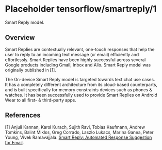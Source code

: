 # Placeholder tensorflow/smartreply/1
Smart Reply model.

<!-- module-type: text-generation -->
<!-- task: text-generation -->

## Overview

Smart Replies are contextually relevant, one-touch responses that help the user
to reply to an incoming text message (or email) efficiently and effortlessly.
Smart Replies have been highly successful across several Google products
including Gmail, Inbox and Allo. Smart Reply model was originally published in
[1].

The On-device Smart Reply model is targeted towards text chat use cases. It has
a completely different architecture from its cloud-based counterparts, and is
built specifically for memory constraints devices such as phones & watches. It
has been successfully used to provide Smart Replies on Android Wear to all
first- & third-party apps.

## References

[1] Anjuli Kannan, Karol Kurach, Sujith Ravi, Tobias Kaufmann, Andrew Tomkins,
Balint Miklos, Greg Corrado, Laszlo Lukacs, Marina Ganea, Peter Young, Vivek
Ramavajjala. [Smart Reply: Automated Response Suggestion for Email](https://arxiv.org/pdf/1606.04870.pdf).
